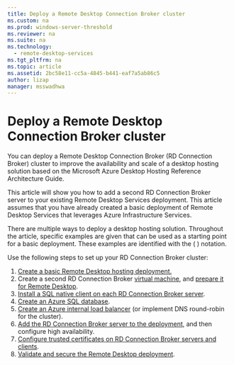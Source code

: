 ```yaml
---
title: Deploy a Remote Desktop Connection Broker cluster
ms.custom: na
ms.prod: windows-server-threshold
ms.reviewer: na
ms.suite: na
ms.technology: 
  - remote-desktop-services
ms.tgt_pltfrm: na
ms.topic: article
ms.assetid: 2bc58e11-cc5a-4845-b441-eaf7a5ab86c5
author: lizap
manager: msswadhwa
---
```

# Deploy a Remote Desktop Connection Broker cluster
You can deploy a Remote Desktop Connection Broker (RD Connection Broker) cluster to improve the availability and scale of a desktop hosting solution based on the Microsoft Azure Desktop Hosting Reference Architecture Guide.   
  
This article will show you how to add a second RD Connection Broker server to your existing Remote Desktop Services deployment. This article assumes that you have already created a basic deployment of Remote Desktop Services that leverages Azure Infrastructure Services.  
  
There are multiple ways to deploy a desktop hosting solution. Throughout the article, specific examples are given that can be used as a starting point for a basic deployment. These examples are identified with the ( ) notation.  
  
Use the following steps to set up your RD Connection Broker cluster:  
  
1. [Create a basic Remote Desktop hosting deployment.](Deploy-a-basic-desktop-hosting-environment-using-Azure-IaaS.md)  
2. Create a second RD Connection Broker [virtual machine](https://azure.microsoft.com/documentation/articles/virtual-machines-windows-hero-tutorial/), and [prepare it for Remote Desktop](Prepare-the-RD-Connection-Broker-VM-for-Remote-Desktop.md).  
3. [Install a SQL native client on each RD Connection Broker server](Install-SQL-native-client-on-each-RD-Connection-Broker-server.md).  
4. [Create an Azure SQL database](Create-an-Azure-SQL-database-for-the-RD-Connection-Broker.md).  
5. [Create an Azure internal load balancer](Create-an-Azure-internal-load-balancer-for-Remote-Desktop-deployment.md) (or implement DNS round-robin for the cluster).  
6. [Add the RD Connection Broker server to the deployment](Add-the-RD-Connection-Broker-server-to-the-deployment-and-configure-high-availability.md), and then configure high availability.  
7. [Configure trusted certificates on RD Connection Broker servers and clients](Configure-trusted-certificates-on-RD-Connection-Broker-servers-and-clients.md).  
8. [Validate and secure the Remote Desktop deployment](Validate-and-secure-your-Remote-Desktop-deployment.md).   

